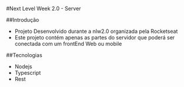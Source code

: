 
#Next Level Week 2.0 - Server

##Introdução

 - Projeto Desenvolvido durante a nlw2.0 organizada pela Rocketseat
 - Este projeto contém apenas as partes do servidor que poderá ser conectada com um frontEnd Web ou mobile


##Tecnologias

 - Nodejs
 - Typescript
 - Rest
